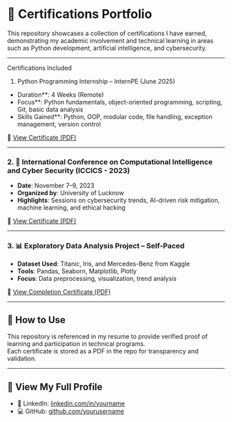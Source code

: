 # 📄 Certifications Portfolio

This repository showcases a collection of certifications I have earned, demonstrating my academic involvement and technical learning in areas such as Python development, artificial intelligence, and cybersecurity.

---

 Certifications Included

 1.  Python Programming Internship – InternPE (June 2025)
-    Duration**: 4 Weeks (Remote)
-    Focus**: Python fundamentals, object-oriented programming, scripting, Git, basic data analysis
-    Skills Gained**: Python, OOP, modular code, file handling, exception management, version control

📎 [View Certificate (PDF)](./InternPE_Certificate.pdf)

---

### 2. 🧠 International Conference on Computational Intelligence and Cyber Security (ICCICS - 2023)
- **Date**: November 7–9, 2023
- **Organized by**: University of Lucknow
- **Highlights**: Sessions on cybersecurity trends, AI-driven risk mitigation, machine learning, and ethical hacking

📎 [View Certificate (PDF)](./ICCICS.pdf)

---

### 3. 📊 Exploratory Data Analysis Project – Self-Paced
- **Dataset Used**: Titanic, Iris, and Mercedes-Benz from Kaggle
- **Tools**: Pandas, Seaborn, Matplotlib, Plotly
- **Focus**: Data preprocessing, visualization, trend analysis

📎 [View Completion Certificate (PDF)](./EDA_Project_Certificate.pdf)

---

## 📌 How to Use

This repository is referenced in my resume to provide verified proof of learning and participation in technical programs.  
Each certificate is stored as a PDF in the repo for transparency and validation.

---

## 🔗 View My Full Profile

- 💼 LinkedIn: [linkedin.com/in/yourname](https://linkedin.com/in/yourname)
- 💻 GitHub: [github.com/yourusername](https://github.com/yourusername)

